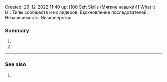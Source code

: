 Created: 29-12-2022 11:40
up: [[00 Soft Skills (Мягкие навыки)]]
What It Is:: Типы сообществ и их лидеров. Вдохновление последователей. Независимость. Визионерство. 

### Summary
1. 
2. 
__________
### See also
1. 